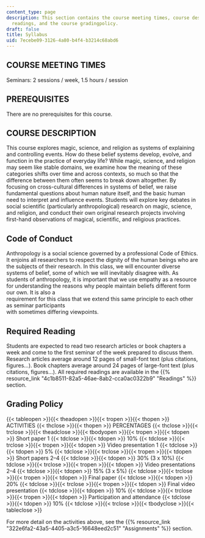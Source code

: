 ```yaml
---
content_type: page
description: This section contains the course meeting times, course description, course
  readings, and the course gradingpolicy.
draft: false
title: Syllabus
uid: 7ecebe09-3126-4a80-b4f4-b3214c68abd6
---
```

## COURSE MEETING TIMES

Seminars: 2 sessions / week, 1.5 hours / session

## PREREQUISITES

There are no prerequisites for this course.

## COURSE DESCRIPTION

This course explores magic, science, and religion as systems of explaining and controlling events. How do these belief systems develop, evolve, and function in the practice of everyday life? While magic, science, and religion may seem like stable domains, we examine how the meaning of these categories shifts over time and across contexts, so much so that the difference between them often seems to break down altogether. By focusing on cross-cultural differences in systems of belief, we raise fundamental questions about human nature itself, and the basic human need to interpret and influence events. Students will explore key debates in social scientific (particularly anthropological) research on magic, science, and religion, and conduct their own original research projects involving first-hand observations of magical, scientific, and religious practices.

## Code of Conduct

Anthropology is a social science governed by a professional Code of Ethics. It enjoins all researchers to respect the dignity of the human beings who are the subjects of their research. In this class, we will encounter diverse systems of belief, some of which we will inevitably disagree with. As students of anthropology, it is important that we use empathy as a resource for understanding the reasons why people maintain beliefs different form our own. It is also a    
requirement for this class that we extend this same principle to each other as seminar participants    
with sometimes differing viewpoints.

## Required Reading

Students are expected to read two research articles or book chapters a week and come to the first seminar of the week prepared to discuss them. Research articles average around 12 pages of small-font text (plus citations, figures…). Book chapters average around 24 pages of large-font text (plus citations, figures…). All required readings are available in the {{% resource_link "4c1b8511-82a5-46ae-8ab2-cca0ac0322b9" "Readings" %}} section.

## Grading Policy

{{< tableopen >}}{{< theadopen >}}{{< tropen >}}{{< thopen >}}
ACTIVITIES
{{< thclose >}}{{< thopen >}}
PERCENTAGES
{{< thclose >}}{{< trclose >}}{{< theadclose >}}{{< tbodyopen >}}{{< tropen >}}{{< tdopen >}}
Short paper 1
{{< tdclose >}}{{< tdopen >}}
10%
{{< tdclose >}}{{< trclose >}}{{< tropen >}}{{< tdopen >}}
Video presentation 1
{{< tdclose >}}{{< tdopen >}}
5%
{{< tdclose >}}{{< trclose >}}{{< tropen >}}{{< tdopen >}}
Short papers 2–4
{{< tdclose >}}{{< tdopen >}}
30% (3 x 10%)
{{< tdclose >}}{{< trclose >}}{{< tropen >}}{{< tdopen >}}
Video presentations 2–4
{{< tdclose >}}{{< tdopen >}}
15% (3 x 5%)
{{< tdclose >}}{{< trclose >}}{{< tropen >}}{{< tdopen >}}
Final paper
{{< tdclose >}}{{< tdopen >}}
20%
{{< tdclose >}}{{< trclose >}}{{< tropen >}}{{< tdopen >}}
Final video presentation
{{< tdclose >}}{{< tdopen >}}
10%
{{< tdclose >}}{{< trclose >}}{{< tropen >}}{{< tdopen >}}
Participation and attendance
{{< tdclose >}}{{< tdopen >}}
10%
{{< tdclose >}}{{< trclose >}}{{< tbodyclose >}}{{< tableclose >}}

For more detail on the activities above, see the {{% resource_link "322e6fa2-43a5-4405-a3c5-16648eed2c51" "Assignments" %}} section.